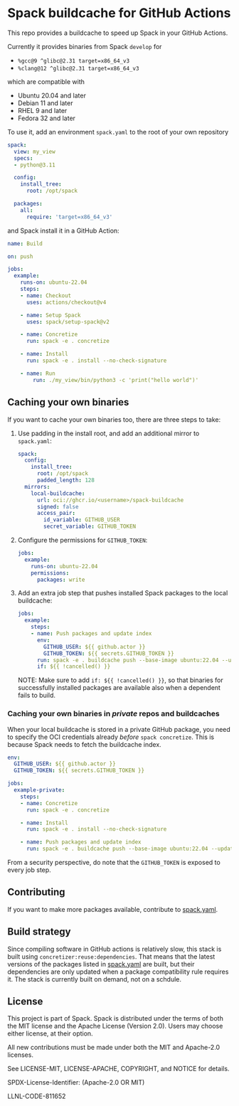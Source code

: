 # Spack buildcache for GitHub Actions

This repo provides a buildcache to speed up Spack in your GitHub Actions.

Currently it provides binaries from Spack `develop` for

- `%gcc@9 ^glibc@2.31 target=x86_64_v3`
- `%clang@12 ^glibc@2.31 target=x86_64_v3`

which are compatible with

- Ubuntu 20.04 and later
- Debian 11 and later
- RHEL 9 and later
- Fedora 32 and later

To use it, add an environment `spack.yaml` to the root of your own repository

```yaml
spack:
  view: my_view
  specs:
  - python@3.11

  config:
    install_tree:
      root: /opt/spack

  packages:
    all:
      require: 'target=x86_64_v3'
```

and Spack install it in a GitHub Action:

```yaml
name: Build

on: push

jobs:
  example:
    runs-on: ubuntu-22.04
    steps:
    - name: Checkout
      uses: actions/checkout@v4

    - name: Setup Spack
      uses: spack/setup-spack@v2

    - name: Concretize
      run: spack -e . concretize

    - name: Install
      run: spack -e . install --no-check-signature

    - name: Run
        run: ./my_view/bin/python3 -c 'print("hello world")'
```

## Caching your own binaries

If you want to cache your own binaries too, there are three steps to take:

1. Use padding in the install root, and add an additional mirror to `spack.yaml`:

   ```yaml
   spack:
     config:
       install_tree:
         root: /opt/spack
         padded_length: 128
     mirrors:
       local-buildcache:
         url: oci://ghcr.io/<username>/spack-buildcache
         signed: false
         access_pair:
           id_variable: GITHUB_USER
           secret_variable: GITHUB_TOKEN

   ```

2. Configure the permissions for `GITHUB_TOKEN`:

   ```yaml
   jobs:
     example:
       runs-on: ubuntu-22.04
       permissions:
         packages: write
   ```

3. Add an extra job step that pushes installed Spack packages to the local
   buildcache:

   ```yaml
   jobs:
     example:
       steps:
       - name: Push packages and update index
         env:
           GITHUB_USER: ${{ github.actor }}
           GITHUB_TOKEN: ${{ secrets.GITHUB_TOKEN }}
         run: spack -e . buildcache push --base-image ubuntu:22.04 --update-index local-buildcache
         if: ${{ !cancelled() }}
   ```
   NOTE: Make sure to add `if: ${{ !cancelled() }}`, so that binaries for successfully
   installed packages are available also when a dependent fails to build.

### Caching your own binaries in *private* repos and buildcaches

When your local buildcache is stored in a private GitHub package,
you need to specify the OCI credentials already *before* `spack concretize`.
This is because Spack needs to fetch the buildcache index.

```yaml
env:
  GITHUB_USER: ${{ github.actor }}
  GITHUB_TOKEN: ${{ secrets.GITHUB_TOKEN }}

jobs:
  example-private:
    steps:
    - name: Concretize
      run: spack -e . concretize

    - name: Install
      run: spack -e . install --no-check-signature

    - name: Push packages and update index
      run: spack -e . buildcache push --base-image ubuntu:22.04 --update-index local-buildcache
```

From a security perspective, do note that the `GITHUB_TOKEN` is exposed to every
job step.

## Contributing

If you want to make more packages available, contribute to
[spack.yaml](spack.yaml).

## Build strategy

Since compiling software in GitHub actions is relatively slow, this stack is
built using `concretizer:reuse:dependencies`. That means that the latest
versions of the packages listed in [spack.yaml](spack.yaml) are built, but
their dependencies are only updated when a package compatibility rule requires
it. The stack is currently built on demand, not on a schdule.

## License

This project is part of Spack. Spack is distributed under the terms of both the
MIT license and the Apache License (Version 2.0). Users may choose either
license, at their option.

All new contributions must be made under both the MIT and Apache-2.0 licenses.

See LICENSE-MIT, LICENSE-APACHE, COPYRIGHT, and NOTICE for details.

SPDX-License-Identifier: (Apache-2.0 OR MIT)

LLNL-CODE-811652
